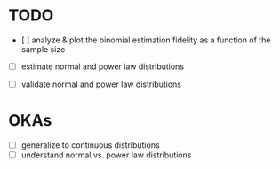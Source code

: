 # TODO

- [ ] analyze & plot the binomial estimation fidelity as a function of the sample size
- [ ] estimate normal and power law distributions
- [ ] validate normal and power law distributions


# OKAs

- [ ] generalize  to continuous distributions
- [ ] understand normal vs. power law distributions